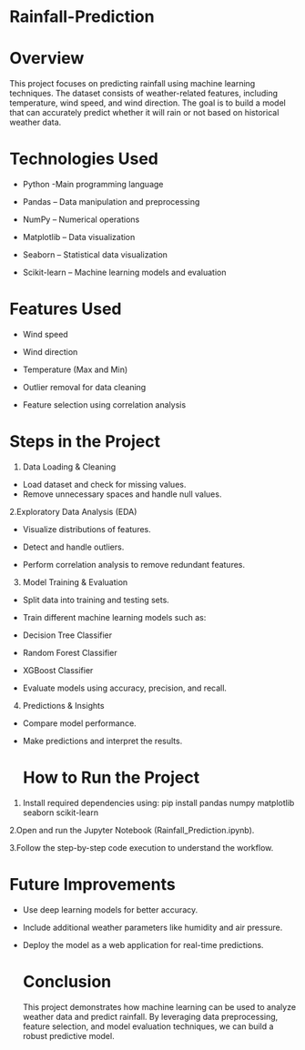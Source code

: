 # Rainfall-Prediction

# Overview

This project focuses on predicting rainfall using machine learning techniques. The dataset consists of weather-related features, including temperature, wind speed, and wind direction. The goal is to build a model that can accurately predict whether it will rain or not based on historical weather data.

# Technologies Used

- Python -Main programming language

- Pandas – Data manipulation and preprocessing

- NumPy – Numerical operations

- Matplotlib – Data visualization

- Seaborn – Statistical data visualization

- Scikit-learn – Machine learning models and evaluation


 # Features Used

- Wind speed

- Wind direction

- Temperature (Max and Min)

- Outlier removal for data cleaning

- Feature selection using correlation analysis

# Steps in the Project

1. Data Loading & Cleaning
- Load dataset and check for missing values.
- Remove unnecessary spaces and handle null values.

 2.Exploratory Data Analysis (EDA)

- Visualize distributions of features.

- Detect and handle outliers.

- Perform correlation analysis to remove redundant features.

3.  Model Training & Evaluation

- Split data into training and testing sets.

- Train different machine learning models such as:

- Decision Tree Classifier

- Random Forest Classifier

- XGBoost Classifier

- Evaluate models using accuracy, precision, and recall.

4. Predictions & Insights

- Compare model performance.

- Make predictions and interpret the results.

  # How to Run the Project

1. Install required dependencies using:
   pip install pandas numpy matplotlib seaborn scikit-learn

2.Open and run the Jupyter Notebook (Rainfall_Prediction.ipynb).
 
3.Follow the step-by-step code execution to understand the workflow.

# Future Improvements

- Use deep learning models for better accuracy.

- Include additional weather parameters like humidity and air pressure.

- Deploy the model as a web application for real-time predictions.

  # Conclusion

  This project demonstrates how machine learning can be used to analyze weather data and predict rainfall. By leveraging data preprocessing, feature selection, and model evaluation techniques, we can build a robust predictive model.






